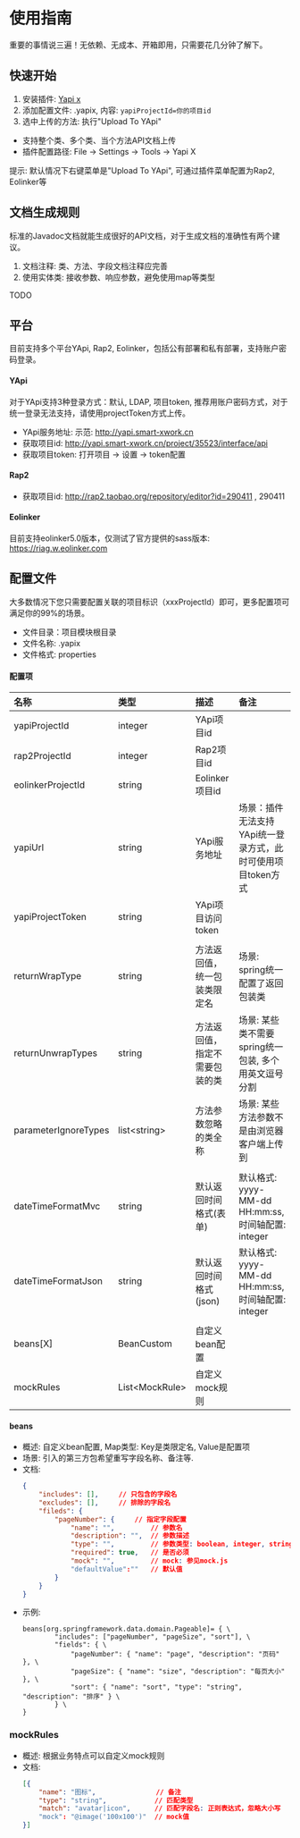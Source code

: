 # 使用指南
重要的事情说三遍！无依赖、无成本、开箱即用，只需要花几分钟了解下。

## 快速开始
1. 安装插件: [Yapi x](https://plugins.jetbrains.com/plugin/17425-yapi-x)
2. 添加配置文件: .yapix, 内容: `yapiProjectId=你的项目id`
3. 选中上传的方法: 执行"Upload To YApi"

- 支持整个类、多个类、当个方法API文档上传
- 插件配置路径: File -> Settings -> Tools -> Yapi X

提示: 默认情况下右键菜单是"Upload To YApi", 可通过插件菜单配置为Rap2, Eolinker等

## 文档生成规则
标准的Javadoc文档就能生成很好的API文档，对于生成文档的准确性有两个建议。
1. 文档注释: 类、方法、字段文档注释应完善
2. 使用实体类: 接收参数、响应参数，避免使用map等类型

TODO

## 平台
目前支持多个平台YApi, Rap2, Eolinker，包括公有部署和私有部署，支持账户密码登录。

#### YApi
对于YApi支持3种登录方式：默认, LDAP, 项目token, 推荐用账户密码方式，对于统一登录无法支持，请使用projectToken方式上传。
- YApi服务地址: 示范: http://yapi.smart-xwork.cn
- 获取项目id: http://yapi.smart-xwork.cn/project/35523/interface/api
- 获取项目token: 打开项目 -> 设置 -> token配置

#### Rap2
- 获取项目id: http://rap2.taobao.org/repository/editor?id=290411 , 290411

#### Eolinker
目前支持eolinker5.0版本，仅测试了官方提供的sass版本: https://riag.w.eolinker.com


## 配置文件
大多数情况下您只需要配置关联的项目标识（xxxProjectId）即可，更多配置项可满足你的99%的场景。

- 文件目录：项目模块根目录
- 文件名称: .yapix
- 文件格式: properties
#### 配置项
| 名称 | 类型 | 描述 | 备注 |
| :---  | :--- | :--- | :--- |
| yapiProjectId | integer | YApi项目id |
| rap2ProjectId | integer | Rap2项目id |
| eolinkerProjectId | string | Eolinker项目id |
| yapiUrl | string | YApi服务地址 | 场景：插件无法支持YApi统一登录方式，此时可使用项目token方式 |
| yapiProjectToken | string | YApi项目访问token |
|  | | |
| returnWrapType | string | 方法返回值，统一包装类限定名 | 场景: spring统一配置了返回包装类 |
| returnUnwrapTypes | string | 方法返回值，指定不需要包装的类 | 场景: 某些类不需要spring统一包装, 多个用英文逗号分割 |
| parameterIgnoreTypes | list&lt;string> | 方法参数忽略的类全称 | 场景: 某些方法参数不是由浏览器客户端上传到 |
|  | | |
| dateTimeFormatMvc | string | 默认返回时间格式(表单) | 默认格式: yyyy-MM-dd HH:mm:ss, 时间轴配置: integer |
| dateTimeFormatJson | string | 默认返回时间格式(json) | 默认格式: yyyy-MM-dd HH:mm:ss, 时间轴配置: integer |
|  | | |
| beans[X] | BeanCustom | 自定义bean配置 |
| mockRules | List&lt;MockRule> | 自定义mock规则 |

#### beans
- 概述: 自定义bean配置, Map类型: Key是类限定名, Value是配置项
- 场景: 引入的第三方包希望重写字段名称、备注等.
- 文档:
    ```json
    {
    	"includes": [],		// 只包含的字段名
    	"excludes": [],		// 排除的字段名
    	"fileds": {
    		"pageNumber": { 	// 指定字段配置
    			"name": "",			// 参数名
    			"description": "",	// 参数描述
    			"type": "",			// 参数类型: boolean, integer, string, float, object
    			"required": true, 	// 是否必须
    			"mock": "", 		// mock: 参见mock.js
    			"defaultValue":"" 	// 默认值
    		}
    	}
    }
    ```
- 示例:
    ```properties
    beans[org.springframework.data.domain.Pageable]= { \
            "includes": ["pageNumber", "pageSize", "sort"], \
            "fields": { \
                "pageNumber": { "name": "page", "description": "页码" }, \
                "pageSize": { "name": "size", "description": "每页大小" }, \
                "sort": { "name": "sort", "type": "string", "description": "排序" } \
            } \
    }
    ```
### mockRules
- 概述: 根据业务特点可以自定义mock规则
- 文档:
    ```json
    [{
    	"name": "图标",               // 备注
    	"type": "string",            // 匹配类型
    	"match": "avatar|icon",      // 匹配字段名: 正则表达式，忽略大小写
    	"mock": "@image('100x100')"  // mock值
    }]
    ```
